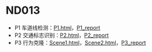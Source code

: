 # ND013

* P1 车道线检测：[P1.html](CarND-P1-LaneLines/P1.html)，[P1_report](CarND-P1-LaneLines/P1_report)
* P2 交通标志识别：[P2.html](CarND-P2-Traffic-Sign-Classifier/Traffic_Sign_Classifier.html)，[P2_report](CarND-P2-Traffic-Sign-Classifier/Traffic_Sign_Classifier_report)
* P3 行为克隆：[Scene1.html](CarND-P3-Behavioral-Cloning/Scene1.html)，[Scene2.html](CarND-P3-Behavioral-Cloning/Scene2.html)，[P3_report](CarND-P3-Behavioral-Cloning/P3_report)

